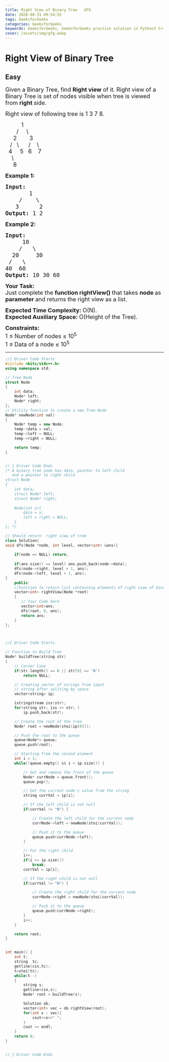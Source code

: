 ```yaml
---
title: Right View of Binary Tree   GFG
date: 2020-08-31 09:54:52
tags: GeeksforGeeks
categories: GeeksforGeeks
keywords: GeeksforGeeks, GeeksforGeeks practice solution in Python3 C++ Java, Right View of Binary Tree - GFG solution
cover: /assets/img/gfg.webp
---
```



# Right View of Binary Tree
## Easy
<div class="problems_problem_content__Xm_eO"><p><span style="font-size:18px">Given a Binary Tree, find&nbsp;<strong>Right view</strong> of it. Right view of a Binary Tree is set of nodes visible when tree is viewed from <strong>right </strong>side.</span></p>

<p><span style="font-size:18px">Right view of following tree is 1 3 7 8.</span></p>

<p><span style="font-size:18px">&nbsp;&nbsp;&nbsp;&nbsp;&nbsp;&nbsp;&nbsp;&nbsp;&nbsp; 1<br>
&nbsp;&nbsp;&nbsp;&nbsp;&nbsp;&nbsp; /&nbsp;&nbsp;&nbsp;&nbsp; \<br>
&nbsp;&nbsp;&nbsp;&nbsp; 2&nbsp;&nbsp;&nbsp;&nbsp;&nbsp;&nbsp;&nbsp; 3<br>
&nbsp;&nbsp; /&nbsp;&nbsp; \&nbsp;&nbsp;&nbsp;&nbsp;&nbsp; /&nbsp;&nbsp;&nbsp; \<br>
&nbsp; 4&nbsp;&nbsp;&nbsp;&nbsp; 5&nbsp;&nbsp; 6&nbsp;&nbsp;&nbsp; 7<br>
&nbsp;&nbsp;&nbsp; \<br>
&nbsp;&nbsp;&nbsp;&nbsp; 8</span></p>

<p><span style="font-size:18px"><strong>Example 1:</strong></span></p>

<pre><span style="font-size:18px"><strong>Input:
</strong>&nbsp; &nbsp; &nbsp; &nbsp;1
 &nbsp; &nbsp;/&nbsp;&nbsp;&nbsp; \
 &nbsp;&nbsp;3 &nbsp;&nbsp;&nbsp;&nbsp; 2
<strong>Output: </strong>1 2
</span></pre>

<p><span style="font-size:18px"><strong>Example 2:</strong></span></p>

<pre><span style="font-size:18px"><strong>Input:
</strong>&nbsp;&nbsp;&nbsp;&nbsp;&nbsp;10
 &nbsp;&nbsp;&nbsp;/&nbsp;&nbsp;&nbsp;\
 &nbsp;20&nbsp; &nbsp;&nbsp; 30
 /&nbsp;&nbsp; \
40&nbsp; 60 
<strong>Output: </strong>10 30 60
</span></pre>

<p><strong><span style="font-size:18px">Your Task:</span></strong><br>
<span style="font-size:18px">Just complete the <strong>function rightView()&nbsp;</strong>that takes <strong>node </strong>as <strong>parameter </strong>and returns&nbsp;the right view as a list.&nbsp;</span></p>

<p><span style="font-size:18px"><strong>Expected Time Complexity:&nbsp;</strong>O(N).<br>
<strong>Expected Auxiliary Space:&nbsp;</strong>O(Height of the Tree).</span></p>

<p><span style="font-size:18px"><strong>Constraints:</strong></span><br>
<span style="font-size:18px">1 ≤ Number of nodes ≤ 10<sup>5</sup></span><br>
<span style="font-size:18px">1 ≤ Data of a node ≤ 10<sup>5</sup></span></p>
</div>

---




```cpp
//{ Driver Code Starts
#include <bits/stdc++.h>
using namespace std;

// Tree Node
struct Node
{
    int data;
    Node* left;
    Node* right;
};
// Utility function to create a new Tree Node
Node* newNode(int val)
{
    Node* temp = new Node;
    temp->data = val;
    temp->left = NULL;
    temp->right = NULL;

    return temp;
}


// } Driver Code Ends
/* A binary tree node has data, pointer to left child
   and a pointer to right child 
struct Node
{
    int data;
    struct Node* left;
    struct Node* right;
    
    Node(int x){
        data = x;
        left = right = NULL;
    }
}; */

// Should return  right view of tree
class Solution{
void dfs(Node *node, int level, vector<int> &ans){
    
    if(node == NULL) return;
    
    if(ans.size() == level) ans.push_back(node->data);
    dfs(node->right, level + 1, ans);
    dfs(node->left, level + 1, ans);
}
    public:
    //Function to return list containing elements of right view of binary tree.
    vector<int> rightView(Node *root)
    {
       // Your Code here
       vector<int>ans;
       dfs(root, 0, ans);
       return ans;
    }
};



//{ Driver Code Starts.

// Function to Build Tree
Node* buildTree(string str)
{
    // Corner Case
    if(str.length() == 0 || str[0] == 'N')
        return NULL;

    // Creating vector of strings from input
    // string after spliting by space
    vector<string> ip;

    istringstream iss(str);
    for(string str; iss >> str; )
        ip.push_back(str);

    // Create the root of the tree
    Node* root = newNode(stoi(ip[0]));

    // Push the root to the queue
    queue<Node*> queue;
    queue.push(root);

    // Starting from the second element
    int i = 1;
    while(!queue.empty() && i < ip.size()) {

        // Get and remove the front of the queue
        Node* currNode = queue.front();
        queue.pop();

        // Get the current node's value from the string
        string currVal = ip[i];

        // If the left child is not null
        if(currVal != "N") {

            // Create the left child for the current node
            currNode->left = newNode(stoi(currVal));

            // Push it to the queue
            queue.push(currNode->left);
        }

        // For the right child
        i++;
        if(i >= ip.size())
            break;
        currVal = ip[i];

        // If the right child is not null
        if(currVal != "N") {

            // Create the right child for the current node
            currNode->right = newNode(stoi(currVal));

            // Push it to the queue
            queue.push(currNode->right);
        }
        i++;
    }

    return root;
}


int main() {
    int t;
    string  tc;
    getline(cin,tc);
    t=stoi(tc);
    while(t--)
    {
        string s;
        getline(cin,s);
        Node* root = buildTree(s);

        Solution ob;
        vector<int> vec = ob.rightView(root);
        for(int x : vec){
            cout<<x<<" ";
        }
        cout << endl;
    }
    return 0;
}


// } Driver Code Ends
```

